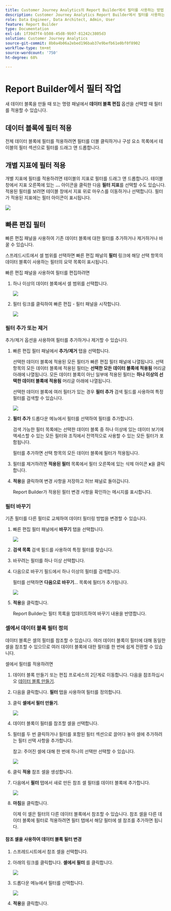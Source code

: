 ```yaml
---
title: Customer Journey Analytics의 Report Builder에서 필터를 사용하는 방법
description: Customer Journey Analytics Report Builder에서 필터를 사용하는 방법을 설명합니다.
role: Data Engineer, Data Architect, Admin, User
feature: Report Builder
type: Documentation
exl-id: 1f39d7f4-b508-45d8-9b97-81242c3805d3
solution: Customer Journey Analytics
source-git-commit: 8b0a4b06a2ebed196bab37e9befb61e0bf0f8902
workflow-type: tm+mt
source-wordcount: '750'
ht-degree: 68%

---
```


# Report Builder에서 필터 작업

새 데이터 블록을 만들 때 또는 명령 패널에서 **데이터 블록 편집** 옵션을 선택할 때 필터를 적용할 수 있습니다.

## 데이터 블록에 필터 적용

전체 데이터 블록에 필터를 적용하려면 필터를 더블 클릭하거나 구성 요소 목록에서 테이블의 필터 섹션으로 필터를 드래그 앤 드롭합니다.

## 개별 지표에 필터 적용

개별 지표에 필터를 적용하려면 테이블의 지표로 필터를 드래그 앤 드롭합니다. 테이블 창에서 지표 오른쪽에 있는 **...** 아이콘을 클릭한 다음 **필터 지표**&#x200B;를 선택할 수도 있습니다. 적용된 필터를 보려면 테이블 창에서 지표 위로 마우스를 이동하거나 선택합니다. 필터가 적용된 지표에는 필터 아이콘이 표시됩니다.

<!-- ![](./assets/image24.png) -->

![](./assets/filter_by.png)

## 빠른 편집 필터

빠른 편집 패널을 사용하여 기존 데이터 블록에 대한 필터를 추가하거나 제거하거나 바꿀 수 있습니다.

스프레드시트에서 셀 범위를 선택하면 빠른 편집 패널의 **필터** 링크에 해당 선택 항목의 데이터 블록이 사용하는 필터의 요약 목록이 표시됩니다.

빠른 편집 패널을 사용하여 필터를 편집하려면

1. 하나 이상의 데이터 블록에서 셀 범위를 선택합니다.

   ![](./assets/select_multiple_dbs.png)

1. 필터 링크를 클릭하여 빠른 편집 - 필터 패널을 시작합니다.

   ![](./assets/quick_edit_filters.png)

### 필터 추가 또는 제거

추가/제거 옵션을 사용하여 필터를 추가하거나 제거할 수 있습니다.

1. 빠른 편집 필터 패널에서 **추가/제거** 탭을 선택합니다.

   선택한 데이터 블록에 적용된 모든 필터가 빠른 편집 필터 패널에 나열됩니다. 선택 항목의 모든 데이터 블록에 적용된 필터는 **선택한 모든 데이터 블록에 적용됨** 머리글 아래에 나열됩니다. 모든 데이터 블록이 아닌 일부에 적용된 필터는 **하나 이상의 선택한 데이터 블록에 적용됨** 머리글 아래에 나열됩니다.

   선택한 데이터 블록에 여러 필터가 있는 경우 **필터 추가** 검색 필드를 사용하여 특정 필터를 검색할 수 있습니다.

   ![](./assets/add_filter.png)

1. **필터 추가** 드롭다운 메뉴에서 필터를 선택하여 필터를 추가합니다.

   검색 가능한 필터 목록에는 선택한 데이터 블록 중 하나 이상에 있는 데이터 보기에 액세스할 수 있는 모든 필터와 조직에서 전역적으로 사용할 수 있는 모든 필터가 포함됩니다.

   필터를 추가하면 선택 항목의 모든 데이터 블록에 필터가 적용됩니다.

1. 필터를 제거하려면 **적용된 필터** 목록에서 필터 오른쪽에 있는 삭제 아이콘 **x**&#x200B;을 클릭합니다.

1. **적용**&#x200B;을 클릭하여 변경 사항을 저장하고 허브 패널로 돌아갑니다.

   Report Builder가 적용된 필터 변경 사항을 확인하는 메시지를 표시합니다.

### 필터 바꾸기

기존 필터를 다른 필터로 교체하여 데이터 필터링 방법을 변경할 수 있습니다.

1. 빠른 편집 필터 패널에서 **바꾸기** 탭을 선택합니다.

   ![](./assets/replace_filter.png)

1. **검색 목록** 검색 필드를 사용하여 특정 필터를 찾습니다.

1. 바꾸려는 필터를 하나 이상 선택합니다.

1. 다음으로 바꾸기 필드에서 하나 이상의 필터를 검색합니다.

   필터를 선택하면 **다음으로 바꾸기**... 목록에 필터가 추가됩니다.

   ![](./assets/replace_screen_new.png)

1. **적용**&#x200B;을 클릭합니다.

   Report Builder는 필터 목록을 업데이트하여 바꾸기 내용을 반영합니다.

### 셀에서 데이터 블록 필터 정의

데이터 블록은 셀의 필터를 참조할 수 있습니다. 여러 데이터 블록이 필터에 대해 동일한 셀을 참조할 수 있으므로 여러 데이터 블록에 대한 필터를 한 번에 쉽게 전환할 수 있습니다.

셀에서 필터를 적용하려면

1. 데이터 블록 만들기 또는 편집 프로세스의 2단계로 이동합니다. 다음을 참조하십시오 [데이터 블록 만들기](./create-a-data-block.md).
1. 다음을 클릭합니다. **필터** 탭을 사용하여 필터를 정의합니다.
1. 클릭 **셀에서 필터 만들기**.

   ![](./assets/create-filter-from-cell.png)

1. 데이터 블록이 필터를 참조할 셀을 선택합니다.

1. 필터를 두 번 클릭하거나 필터를 포함된 필터 섹션으로 끌어다 놓아 셀에 추가하려는 필터 선택 사항을 추가합니다.

   참고: 주어진 셀에 대해 한 번에 하나의 선택만 선택할 수 있습니다.

   ![](./assets/select-filters.png)

1. 클릭 **적용** 참조 셀을 생성합니다.

1. 다음에서 **필터** 탭에서 새로 만든 참조 셀 필터를 데이터 블록에 추가합니다.

   ![](./assets/reference-cell-filter.png)

1. **마침**&#x200B;을 클릭합니다.

   이제 이 셀은 필터의 다른 데이터 블록에서 참조할 수 있습니다. 참조 셀을 다른 데이터 블록에 필터로 적용하려면 필터 탭에서 해당 필터에 셀 참조를 추가하면 됩니다.

#### 참조 셀을 사용하여 데이터 블록 필터 변경

1. 스프레드시트에서 참조 셀을 선택합니다.

1. 아래의 링크를 클릭합니다. **셀에서 필터** 를 클릭합니다.

   ![](./assets/filters-from-cell-link.png)

1. 드롭다운 메뉴에서 필터를 선택합니다.

   ![](./assets/filter-drop-down.png)

1. **적용**&#x200B;을 클릭합니다.